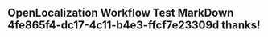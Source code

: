 <properties
ms.topic="hero-topic"
ms.test1="hero-topic"
ms.test2="test"/>

## OpenLocalization Workflow Test MarkDown 4fe865f4-dc17-4c11-b4e3-ffcf7e23309d thanks!
